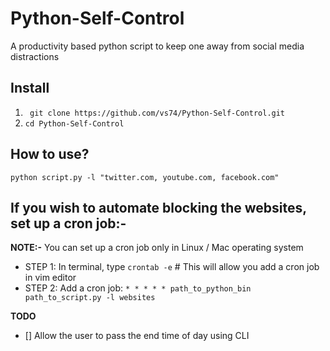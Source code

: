 # Python-Self-Control
A productivity based python script to keep one away from social media distractions

## Install 
1. ` git clone https://github.com/vs74/Python-Self-Control.git`
2. `cd Python-Self-Control`

## How to use?

`python script.py -l "twitter.com, youtube.com, facebook.com"`

## If you wish to automate blocking the websites, set up a cron job:- 

**NOTE:-** You can set up a cron job only  in Linux / Mac operating system

- STEP 1: In terminal, type `crontab -e` # This will allow you add a cron job in vim editor
- STEP 2: Add a cron job: `* * * * * path_to_python_bin path_to_script.py -l websites` 

**TODO**
- [] Allow the user to pass the end time of day using CLI
